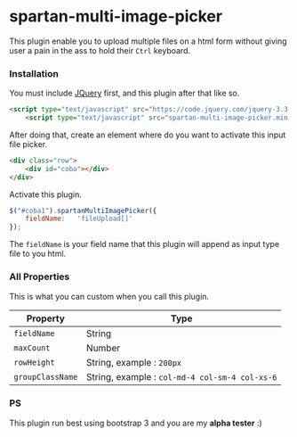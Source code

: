 # spartan-multi-image-picker

This plugin enable you to upload multiple files on a html form without giving user a pain in the ass to hold their `Ctrl` keyboard.

### Installation

You must include [JQuery](https://nodejs.org/) first, and this plugin after that like so.
```html
<script type="text/javascript" src="https://code.jquery.com/jquery-3.3.1.min.js"></script>
	<script type="text/javascript" src="spartan-multi-image-picker.min.js"></script>
```

After doing that, create an element where do you want to activate this input file picker.

```html
<div class="row">
	<div id="coba"></div>
</div>
```

Activate this plugin.

```js
$("#coba1").spartanMultiImagePicker({
	fieldName:   'fileUpload[]'
});
```
The `fieldName` is your field name that this plugin will append as input type file to you html.

### All Properties

This is what you can custom when you call this plugin.

| Property | Type |
| ------ | ------ |
| `fieldName` | String |
| `maxCount` | Number |
| `rowHeight` | String, example : `200px` |
| `groupClassName` | String, example : `col-md-4 col-sm-4 col-xs-6` |


### PS
This plugin run best using bootstrap 3 and you are my **alpha tester** :)
